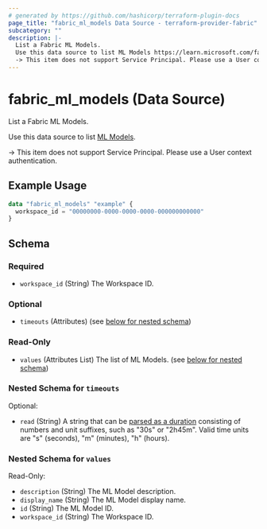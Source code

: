 ```yaml
---
# generated by https://github.com/hashicorp/terraform-plugin-docs
page_title: "fabric_ml_models Data Source - terraform-provider-fabric"
subcategory: ""
description: |-
  List a Fabric ML Models.
  Use this data source to list ML Models https://learn.microsoft.com/fabric/data-science/machine-learning-model.
  -> This item does not support Service Principal. Please use a User context authentication.
---
```


# fabric_ml_models (Data Source)

List a Fabric ML Models.

Use this data source to list [ML Models](https://learn.microsoft.com/fabric/data-science/machine-learning-model).

-> This item does not support Service Principal. Please use a User context authentication.

## Example Usage

```terraform
data "fabric_ml_models" "example" {
  workspace_id = "00000000-0000-0000-0000-000000000000"
}
```

<!-- schema generated by tfplugindocs -->
## Schema

### Required

- `workspace_id` (String) The Workspace ID.

### Optional

- `timeouts` (Attributes) (see [below for nested schema](#nestedatt--timeouts))

### Read-Only

- `values` (Attributes List) The list of ML Models. (see [below for nested schema](#nestedatt--values))

<a id="nestedatt--timeouts"></a>

### Nested Schema for `timeouts`

Optional:

- `read` (String) A string that can be [parsed as a duration](https://pkg.go.dev/time#ParseDuration) consisting of numbers and unit suffixes, such as "30s" or "2h45m". Valid time units are "s" (seconds), "m" (minutes), "h" (hours).

<a id="nestedatt--values"></a>

### Nested Schema for `values`

Read-Only:

- `description` (String) The ML Model description.
- `display_name` (String) The ML Model display name.
- `id` (String) The ML Model ID.
- `workspace_id` (String) The Workspace ID.
